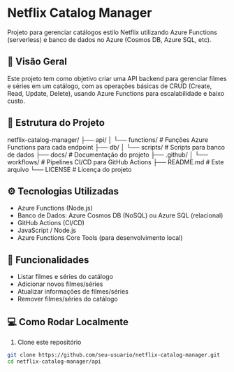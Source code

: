 # Netflix Catalog Manager

Projeto para gerenciar catálogos estilo Netflix utilizando Azure Functions (serverless) e banco de dados no Azure (Cosmos DB, Azure SQL, etc).

## 🚀 Visão Geral

Este projeto tem como objetivo criar uma API backend para gerenciar filmes e séries em um catálogo, com as operações básicas de CRUD (Create, Read, Update, Delete), usando Azure Functions para escalabilidade e baixo custo.

## 📁 Estrutura do Projeto

netflix-catalog-manager/
├── api/
│ └── functions/ # Funções Azure Functions para cada endpoint
├── db/
│ └── scripts/ # Scripts para banco de dados
├── docs/ # Documentação do projeto
├── .github/
│ └── workflows/ # Pipelines CI/CD para GitHub Actions
├── README.md # Este arquivo
└── LICENSE # Licença do projeto


## ⚙️ Tecnologias Utilizadas

- Azure Functions (Node.js)
- Banco de Dados: Azure Cosmos DB (NoSQL) ou Azure SQL (relacional)
- GitHub Actions (CI/CD)
- JavaScript / Node.js
- Azure Functions Core Tools (para desenvolvimento local)

## 📌 Funcionalidades

- Listar filmes e séries do catálogo
- Adicionar novos filmes/séries
- Atualizar informações de filmes/séries
- Remover filmes/séries do catálogo

## 💻 Como Rodar Localmente

1. Clone este repositório

```bash
git clone https://github.com/seu-usuario/netflix-catalog-manager.git
cd netflix-catalog-manager/api
